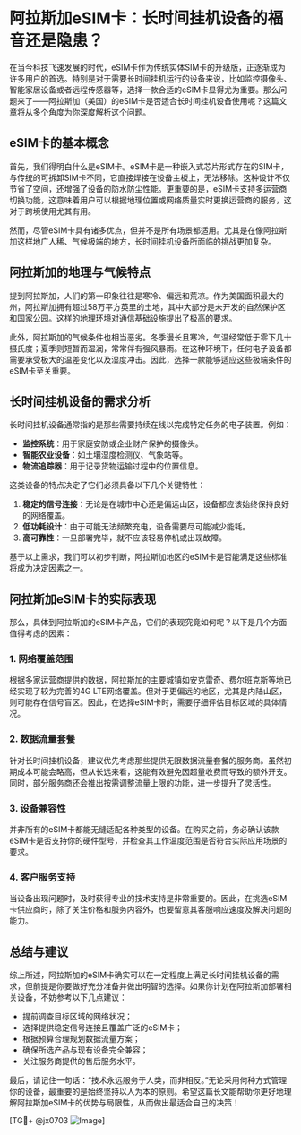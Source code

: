 # 阿拉斯加eSIM卡：长时间挂机设备的福音还是隐患？

在当今科技飞速发展的时代，eSIM卡作为传统实体SIM卡的升级版，正逐渐成为许多用户的首选。特别是对于需要长时间挂机运行的设备来说，比如监控摄像头、智能家居设备或者远程传感器等，选择一款合适的eSIM卡显得尤为重要。那么问题来了——阿拉斯加（美国）的eSIM卡是否适合长时间挂机设备使用呢？这篇文章将从多个角度为你深度解析这个问题。

## eSIM卡的基本概念

首先，我们得明白什么是eSIM卡。eSIM卡是一种嵌入式芯片形式存在的SIM卡，与传统的可拆卸SIM卡不同，它直接焊接在设备主板上，无法移除。这种设计不仅节省了空间，还增强了设备的防水防尘性能。更重要的是，eSIM卡支持多运营商切换功能，这意味着用户可以根据地理位置或网络质量实时更换运营商的服务，这对于跨境使用尤其有用。

然而，尽管eSIM卡具有诸多优点，但并不是所有场景都适用。尤其是在像阿拉斯加这样地广人稀、气候极端的地方，长时间挂机设备所面临的挑战更加复杂。

## 阿拉斯加的地理与气候特点

提到阿拉斯加，人们的第一印象往往是寒冷、偏远和荒凉。作为美国面积最大的州，阿拉斯加拥有超过58万平方英里的土地，其中大部分是未开发的自然保护区和国家公园。这样的地理环境对通信基础设施提出了极高的要求。

此外，阿拉斯加的气候条件也相当恶劣。冬季漫长且寒冷，气温经常低于零下几十摄氏度；夏季则短暂而湿润，常常伴有强风暴雨。在这种环境下，任何电子设备都需要承受极大的温差变化以及湿度冲击。因此，选择一款能够适应这些极端条件的eSIM卡至关重要。

## 长时间挂机设备的需求分析

长时间挂机设备通常指的是那些需要持续在线以完成特定任务的电子装置。例如：

- **监控系统**：用于家庭安防或企业财产保护的摄像头。
- **智能农业设备**：如土壤湿度检测仪、气象站等。
- **物流追踪器**：用于记录货物运输过程中的位置信息。

这类设备的特点决定了它们必须具备以下几个关键特性：

1. **稳定的信号连接**：无论是在城市中心还是偏远山区，设备都应该始终保持良好的网络覆盖。
2. **低功耗设计**：由于可能无法频繁充电，设备需要尽可能减少能耗。
3. **高可靠性**：一旦部署完毕，就不应该轻易停机或出现故障。

基于以上需求，我们可以初步判断，阿拉斯加地区的eSIM卡是否能满足这些标准将成为决定因素之一。

## 阿拉斯加eSIM卡的实际表现

那么，具体到阿拉斯加的eSIM卡产品，它们的表现究竟如何呢？以下是几个方面值得考虑的因素：

### 1. 网络覆盖范围
根据多家运营商提供的数据，阿拉斯加的主要城镇如安克雷奇、费尔班克斯等地已经实现了较为完善的4G LTE网络覆盖。但对于更偏远的地区，尤其是内陆山区，则可能存在信号盲区。因此，在选择eSIM卡时，需要仔细评估目标区域的具体情况。

### 2. 数据流量套餐
针对长时间挂机设备，建议优先考虑那些提供无限数据流量套餐的服务商。虽然初期成本可能会略高，但从长远来看，这能有效避免因超量收费而导致的额外开支。同时，部分服务商还会推出按需调整流量上限的功能，进一步提升了灵活性。

### 3. 设备兼容性
并非所有的eSIM卡都能无缝适配各种类型的设备。在购买之前，务必确认该款eSIM卡是否支持你的硬件型号，并检查其工作温度范围是否符合实际应用场景的要求。

### 4. 客户服务支持
当设备出现问题时，及时获得专业的技术支持是非常重要的。因此，在挑选eSIM卡供应商时，除了关注价格和服务内容外，也要留意其客服响应速度及解决问题的能力。

## 总结与建议

综上所述，阿拉斯加的eSIM卡确实可以在一定程度上满足长时间挂机设备的需求，但前提是你要做好充分准备并做出明智的选择。如果你计划在阿拉斯加部署相关设备，不妨参考以下几点建议：

- 提前调查目标区域的网络状况；
- 选择提供稳定信号连接且覆盖广泛的eSIM卡；
- 根据预算合理规划数据流量方案；
- 确保所选产品与现有设备完全兼容；
- 关注服务商提供的售后服务水平。

最后，请记住一句话：“技术永远服务于人类，而非相反。”无论采用何种方式管理你的设备，最重要的是始终坚持以人为本的原则。希望这篇长文能帮助你更好地理解阿拉斯加eSIM卡的优势与局限性，从而做出最适合自己的决策！

[TG💪+ @jx0703 ![Image](https://github.com/user-attachments/assets/dbca1d08-cadb-493c-b0ec-ad6f7a83f270)]